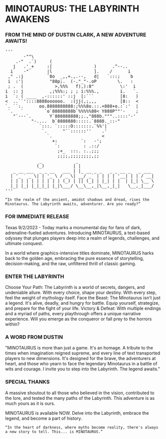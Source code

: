 # MINOTAURUS: THE LABYRINTH AWAKENS
### FROM THE MIND OF DUSTIN CLARK, A NEW ADVENTURE AWAITS!
<pre>
'''
       -""\
    .-"  .`)     (
   j   .'_+     :[                )      .^--..
  i    -"       |l                ].    /      i
 ," .:j         `8o  _,,+.,.--,   d|   `:::;    b
 i  :'|          "88p;.  (-."_"-.oP        \.   :
 ; .  (            >,%%%   f),):8"          \:'  i
i  :: j          ,;%%%:; ; ; i:%%%.,        i.   `.
i  `: ( ____  ,-::::::' ::j  [:```          [8:   )
<  ..``'::::8888oooooo.  :(jj(,;,,,         [8::  <
`. ``:.      oo.8888888888:;%%%8o.::.+888+o.:`:'  |
 `.   `        `o`88888888b`%%%%%88< Y888P""'-    ;
   "`---`.       Y`888888888;;.,"888b."""..::::'-'
          "-....  b`8888888:::::.`8888._::-"
             `:::. `:::::O:::::::.`%%'|
              `.      "``::::::''    .'
                `.                   <
                  +:         `:   -';
                   `:         : .::/
                    ;+_  :::. :..;;;       
                    ;;;;,;;;;;;;;,;;
             _             _                             
            (_)           | |                            
   _ __ ___  _ _ __   ___ | |_ __ _ _   _ _ __ _   _ ___ 
  | '_ ` _ \| | '_ \ / _ \| __/ _` | | | | '__| | | / __|
  | | | | | | | | | | (_) | || (_| | |_| | |  | |_| \__ \
  |_| |_| |_|_|_| |_|\___/ \__\__,_|\__,_|_|   \__,_|___/
'''
</pre>
    “In the realm of the ancient, amidst shadows and dread, rises the Minotaurus. The Labyrinth awaits, adventurer. Are you ready?”

### FOR IMMEDIATE RELEASE
Texas 9/2/2023 - Today marks a monumental day for fans of dark, adrenaline-fueled adventures. Introducing MINOTAURUS, a text-based odyssey that plunges players deep into a realm of legends, challenges, and ultimate conquest.

In a world where graphics-intensive titles dominate, MINOTAURUS harks back to the golden age, embracing the pure essence of storytelling, decision-making, and the raw, unfiltered thrill of classic gaming.

### ENTER THE LABYRINTH
Choose Your Path: The Labyrinth is a world of secrets, dangers, and undeniable allure. With every choice, shape your destiny. With every step, feel the weight of mythology itself.
Face the Beast: The Minotaurus isn't just a legend. It's alive, deadly, and hungry for battle. Equip yourself, strategize, and prepare for the fight of your life.
Victory & Defeat: With multiple endings and a myriad of paths, every playthrough offers a unique narrative experience. Will you emerge as the conqueror or fall prey to the horrors within?

### A WORD FROM DUSTIN
"MINOTAURUS is more than just a game. It's an homage. A tribute to the times when imagination reigned supreme, and every line of text transported players to new dimensions. It's designed for the brave, the adventurers at heart, and those who yearn to face the legendary Minotaurus in a battle of wits and courage. I invite you to step into the Labyrinth. The legend awaits."

### SPECIAL THANKS
A massive shoutout to all those who believed in the vision, contributed to the lore, and tested the many paths of the Labyrinth. This adventure is as much yours as it is ours.

MINOTAURUS is available NOW. Delve into the Labyrinth, embrace the legend, and become a part of history.

    “In the heart of darkness, where myths become reality, there's always a new story to tell. This... is MINOTAURUS.”
